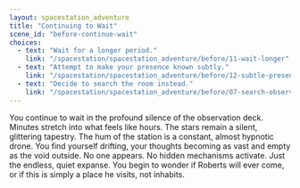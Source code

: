 ```yaml
---
layout: spacestation_adventure
title: "Continuing to Wait"
scene_id: "before-continue-wait"
choices:
  - text: "Wait for a longer period."
    link: "/spacestation/spacestation_adventure/before/11-wait-longer"
  - text: "Attempt to make your presence known subtly."
    link: "/spacestation/spacestation_adventure/before/12-subtle-presence"
  - text: "Decide to search the room instead."
    link: "/spacestation/spacestation_adventure/before/07-search-observation-deck"
---
```


You continue to wait in the profound silence of the observation deck. Minutes stretch into what feels like hours. The stars remain a silent, glittering tapestry. The hum of the station is a constant, almost hypnotic drone. You find yourself drifting, your thoughts becoming as vast and empty as the void outside. No one appears. No hidden mechanisms activate. Just the endless, quiet expanse. You begin to wonder if Roberts will ever come, or if this is simply a place he visits, not inhabits.
